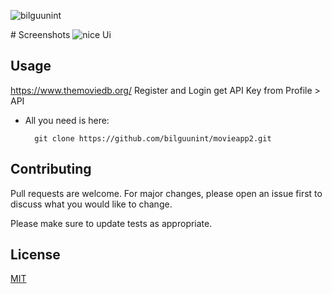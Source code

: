 <p align="left"> <img src="https://komarev.com/ghpvc/?username=bilguunint&label=Profile%20views&color=0e75b6&style=flat" alt="bilguunint" /> </p>
# Screenshots

<img src="https://cdn.zochil.shop/6273056d-3909-47cc-8331-7300438f5f2e.png" alt="nice Ui" class="img-fluid">

## Usage

https://www.themoviedb.org/ Register and Login get API Key from Profile > API

- All you need is here:

		git clone https://github.com/bilguunint/movieapp2.git

## Contributing
Pull requests are welcome. For major changes, please open an issue first to discuss what you would like to change.

Please make sure to update tests as appropriate.

## License
[MIT](https://choosealicense.com/licenses/mit/)

